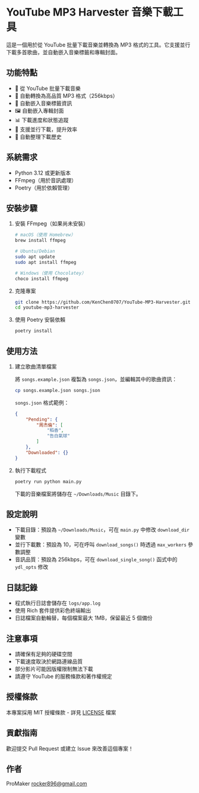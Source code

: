 # YouTube MP3 Harvester 音樂下載工具

這是一個用於從 YouTube 批量下載音樂並轉換為 MP3 格式的工具。它支援並行下載多首歌曲，並自動嵌入音樂標籤和專輯封面。

## 功能特點

- 🎵 從 YouTube 批量下載音樂
- 🔄 自動轉換為高品質 MP3 格式（256kbps）
- 📝 自動嵌入音樂標籤資訊
- 🖼️ 自動嵌入專輯封面
- 📊 下載進度和狀態追蹤
- 🚀 支援並行下載，提升效率
- 📁 自動整理下載歷史

## 系統需求

- Python 3.12 或更新版本
- FFmpeg（用於音訊處理）
- Poetry（用於依賴管理）

## 安裝步驟

1. 安裝 FFmpeg（如果尚未安裝）

   ```bash
   # macOS（使用 Homebrew）
   brew install ffmpeg

   # Ubuntu/Debian
   sudo apt update
   sudo apt install ffmpeg

   # Windows（使用 Chocolatey）
   choco install ffmpeg
   ```

2. 克隆專案

   ```bash
   git clone https://github.com/KenChen0707/YouTube-MP3-Harvester.git
   cd youtube-mp3-harvester
   ```

3. 使用 Poetry 安裝依賴

   ```bash
   poetry install
   ```

## 使用方法

1. 建立歌曲清單檔案

   將 `songs.example.json` 複製為 `songs.json`，並編輯其中的歌曲資訊：

   ```bash
   cp songs.example.json songs.json
   ```

   `songs.json` 格式範例：
   ```json
   {
       "Pending": {
           "周杰倫": [
               "稻香",
               "告白氣球"
           ]
       },
       "Downloaded": {}
   }
   ```

2. 執行下載程式

   ```bash
   poetry run python main.py
   ```

   下載的音樂檔案將儲存在 `~/Downloads/Music` 目錄下。

## 設定說明

- 下載目錄：預設為 `~/Downloads/Music`，可在 `main.py` 中修改 `download_dir` 變數
- 並行下載數：預設為 10，可在呼叫 `download_songs()` 時透過 `max_workers` 參數調整
- 音訊品質：預設為 256kbps，可在 `download_single_song()` 函式中的 `ydl_opts` 修改

## 日誌記錄

- 程式執行日誌會儲存在 `logs/app.log`
- 使用 Rich 套件提供彩色終端輸出
- 日誌檔案自動輪替，每個檔案最大 1MB，保留最近 5 個備份

## 注意事項

- 請確保有足夠的硬碟空間
- 下載速度取決於網路連線品質
- 部分影片可能因版權限制無法下載
- 請遵守 YouTube 的服務條款和著作權規定

## 授權條款

本專案採用 MIT 授權條款 - 詳見 [LICENSE](LICENSE) 檔案

## 貢獻指南

歡迎提交 Pull Request 或建立 Issue 來改善這個專案！

## 作者

ProMaker <rocker896@gmail.com> 